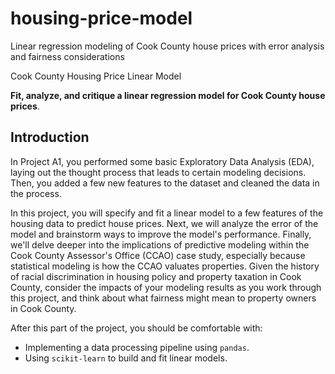 # housing-price-model
Linear regression modeling of Cook County house prices with error analysis and fairness considerations

Cook County Housing Price Linear Model

**Fit, analyze, and critique a linear regression model for Cook County house prices**.

## Introduction

In Project A1, you performed some basic Exploratory Data Analysis (EDA), laying out the thought process that leads to certain modeling decisions. Then, you added a few new features to the dataset and cleaned the data in the process.

In this project, you will specify and fit a linear model to a few features of the housing data to predict house prices. Next, we will analyze the error of the model and brainstorm ways to improve the model's performance. Finally, we'll delve deeper into the implications of predictive modeling within the Cook County Assessor's Office (CCAO) case study, especially because statistical modeling is how the CCAO valuates properties. Given the history of racial discrimination in housing policy and property taxation in Cook County, consider the impacts of your modeling results as you work through this project, and think about what fairness might mean to property owners in Cook County.

After this part of the project, you should be comfortable with:

- Implementing a data processing pipeline using `pandas`.
- Using `scikit-learn` to build and fit linear models.

